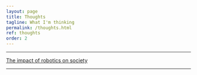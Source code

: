 ```yaml
---
layout: page
title: Thoughts
tagline: What I'm thinking
permalink: /thoughts.html
ref: thoughts
order: 2
---
```


---
[The impact of robotics on society]()

---
